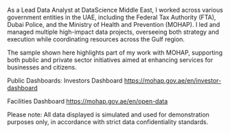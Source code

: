 As a Lead Data Analyst at DataScience Middle East, I worked across various government entities in the UAE, including the Federal Tax Authority (FTA), Dubai Police, and the Ministry of Health and Prevention (MOHAP). I led and managed multiple high-impact data projects, overseeing both strategy and execution while coordinating resources across the Gulf region.

The sample shown here highlights part of my work with MOHAP, supporting both public and private sector initiatives aimed at enhancing services for businesses and citizens.

Public Dashboards:
Investors Dashboard
https://mohap.gov.ae/en/investor-dashboard

Facilities Dashboard
https://mohap.gov.ae/en/open-data

Please note: All data displayed is simulated and used for demonstration purposes only, in accordance with strict data confidentiality standards.
